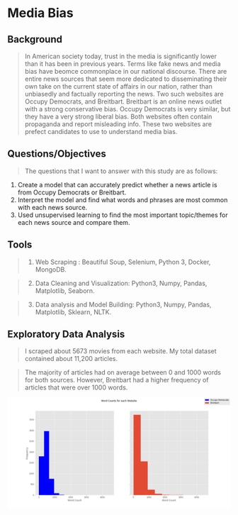 # Media Bias


## Background

>In American society today, trust in the media is significantly lower than it has been in previous years. Terms like fake news and media bias have beomce commonplace in our national discourse. There are entire news sources that seem more dedicated to disseminating their own take on the current state of affairs in our nation, rather than unbiasedly and factually reporting the news. Two such websites are Occupy Democrats, and Breitbart. Breitbart is an online news outlet with a strong conservative bias. Occupy Democrats is very similar, but they have a very strong liberal bias. Both websites often contain propaganda and report misleading info. These two websites are prefect candidates to use to understand media bias.

## Questions/Objectives

> The questions that I want to answer with this study are as follows:
1) Create a model that can accurately predict whether a news article is from Occupy Democrats or Breitbart.
2) Interpret the model and find what words and phrases are most common with each news source.
3) Used unsupervised learning to find the most important topic/themes for each news source and compare them.

## Tools

>1) Web Scraping : Beautiful Soup, Selenium, Python 3, Docker, MongoDB.

>2) Data Cleaning and Visualization: Python3, Numpy, Pandas, Matplotlib, Seaborn.

>3) Data analysis and Model Building: Python3, Numpy, Pandas, Matplotlib, Sklearn, NLTK.


## Exploratory Data Analysis

>I scraped about 5673 movies from each website. My total dataset contained about 11,200 articles.

>The majority of articles had on average between 0 and 1000 words for both sources. However, Breitbart had a higher frequency of articles that were over 1000 words.

![](images/word_counts.png)



